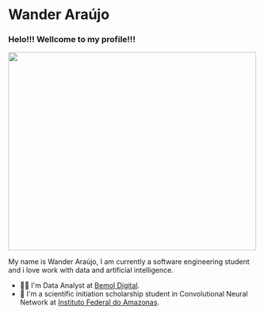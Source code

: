 # Wander Araújo 

### Helo!!! Wellcome to my profile!!!

<img src="https://i.pinimg.com/originals/8e/00/2b/8e002bbd626b2ac7465bfb9d626af73a.gif" width="500" height="400" />

My name is Wander Araújo, I am currently a software engineering student and i love work with data and artificial intelligence.

* :man_technologist: I'm Data Analyst at [Bemol Digital](https://bemoldigital.com.br/).
* :robot: I'm a scientific initiation scholarship student in Convolutional Neural Network at [Instituto Federal do Amazonas](http://www2.ifam.edu.br/).
